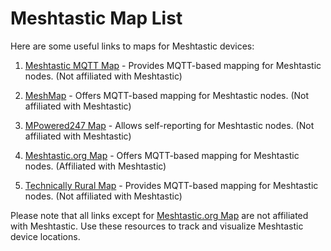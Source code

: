 # Meshtastic Map List

Here are some useful links to maps for Meshtastic devices:

1. [Meshtastic MQTT Map](https://meshtastic.liamcottle.net/) - Provides MQTT-based mapping for Meshtastic nodes. (Not affiliated with Meshtastic)

2. [MeshMap](https://meshmap.net/) - Offers MQTT-based mapping for Meshtastic nodes. (Not affiliated with Meshtastic)

3. [MPowered247 Map](https://map.mpowered247.com/) - Allows self-reporting for Meshtastic nodes. (Not affiliated with Meshtastic)

4. [Meshtastic.org Map](https://map.meshtastic.org/) - Offers MQTT-based mapping for Meshtastic nodes. (Affiliated with Meshtastic)

5. [Technically Rural Map](https://map.technicallyrural.com/) - Provides MQTT-based mapping for Meshtastic nodes. (Not affiliated with Meshtastic)

Please note that all links except for [Meshtastic.org Map](https://map.meshtastic.org/) are not affiliated with Meshtastic. Use these resources to track and visualize Meshtastic device locations.
